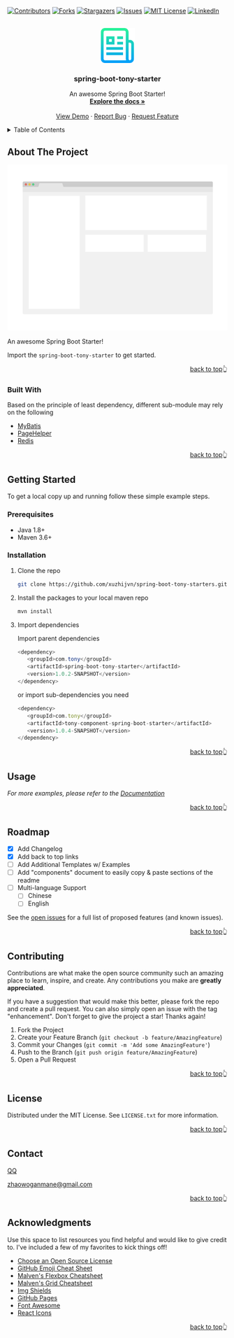<div id="top"></div>
<!--
*** Thanks for checking out the Best-README-Template. If you have a suggestion
*** that would make this better, please fork the repo and create a pull request
*** or simply open an issue with the tag "enhancement".
*** Don't forget to give the project a star!
*** Thanks again! Now go create something AMAZING! :D
-->



<!-- PROJECT SHIELDS -->
<!--
*** I'm using markdown "reference style" links for readability.
*** Reference links are enclosed in brackets [ ] instead of parentheses ( ).
*** See the bottom of this document for the declaration of the reference variables
*** for contributors-url, forks-url, etc. This is an optional, concise syntax you may use.
*** https://www.markdownguide.org/basic-syntax/#reference-style-links
-->
[![Contributors][contributors-shield]][contributors-url]
[![Forks][forks-shield]][forks-url]
[![Stargazers][stars-shield]][stars-url]
[![Issues][issues-shield]][issues-url]
[![MIT License][license-shield]][license-url]
[![LinkedIn][linkedin-shield]][linkedin-url]



<!-- PROJECT LOGO -->
<br />

<div align="center">
  <a href="https://github.com/xuzhijvn/spring-boot-tony-starters">
    <img src="images/logo.png" alt="Logo" width="80" height="80">
  </a>
  <h3 align="center">spring-boot-tony-starter</h3>
  <p align="center">
    An awesome Spring Boot Starter!
    <br />
    <a href="https://github.com/xuzhijvn/spring-boot-tony-starters/wiki"><strong>Explore the docs »</strong></a>
    <br />
    <br />
    <a href="https://github.com/xuzhijvn/spring-boot-tony-starters/tree/master/spring-boot-tony-starters-example">View Demo</a>
    ·
    <a href="https://github.com/xuzhijvn/spring-boot-tony-starters/issues">Report Bug</a>
    ·
    <a href="https://github.com/xuzhijvn/spring-boot-tony-starters/issues">Request Feature</a>
  </p>

</div>



<!-- TABLE OF CONTENTS -->
<details>
  <summary>Table of Contents</summary>
  <ol>
    <li>
      <a href="#about-the-project">About The Project</a>
      <ul>
        <li><a href="#built-with">Built With</a></li>
      </ul>
    </li>
    <li>
      <a href="#getting-started">Getting Started</a>
      <ul>
        <li><a href="#prerequisites">Prerequisites</a></li>
        <li><a href="#installation">Installation</a></li>
      </ul>
    </li>
    <li><a href="#usage">Usage</a></li>
    <li><a href="#roadmap">Roadmap</a></li>
    <li><a href="#contributing">Contributing</a></li>
    <li><a href="#license">License</a></li>
    <li><a href="#contact">Contact</a></li>
    <li><a href="#acknowledgments">Acknowledgments</a></li>
  </ol>
</details>



<!-- ABOUT THE PROJECT -->
## About The Project

[![Product Name Screen Shot][product-screenshot]](https://example.com)

An awesome Spring Boot Starter!

Import the `spring-boot-tony-starter` to get started.

<p align="right"><a href="#top">back to top</a>👆</p>



### Built With

Based on the principle of least dependency, different sub-module may rely on the following

* [MyBatis](https://blog.mybatis.org/)
* [PageHelper](https://pagehelper.github.io/)
* [Redis](https://redis.io/)

<p align="right"><a href="#top">back to top</a>👆</p>



<!-- GETTING STARTED -->
## Getting Started

To get a local copy up and running follow these simple example steps.

### Prerequisites

* Java 1.8+
* Maven 3.6+

### Installation

1. Clone the repo
   ```sh
   git clone https://github.com/xuzhijvn/spring-boot-tony-starters.git
   ```

2. Install the packages to your local maven repo
   ```sh
   mvn install
   ```

3. Import dependencies

   Import parent dependencies

   ```java
   <dependency>
      <groupId>com.tony</groupId>
      <artifactId>spring-boot-tony-starter</artifactId>
      <version>1.0.2-SNAPSHOT</version>
   </dependency>
   ```

   or import sub-dependencies you need

   ```js
   <dependency>
      <groupId>com.tony</groupId>
      <artifactId>tony-component-spring-boot-starter</artifactId>
      <version>1.0.4-SNAPSHOT</version>
   </dependency>
   ```

<p align="right"><a href="#top">back to top</a>👆</p>



<!-- USAGE EXAMPLES -->
## Usage



_For more examples, please refer to the [Documentation](https://github.com/xuzhijvn/spring-boot-tony-starters/wiki)_

<p align="right"><a href="#top">back to top</a>👆</p>



<!-- ROADMAP -->
## Roadmap

- [x] Add Changelog
- [x] Add back to top links
- [ ] Add Additional Templates w/ Examples
- [ ] Add "components" document to easily copy & paste sections of the readme
- [ ] Multi-language Support
    - [ ] Chinese
    - [ ] English

See the [open issues](https://github.com/xuzhijvn/spring-boot-tony-starters/issues) for a full list of proposed features (and known issues).

<p align="right"><a href="#top">back to top</a>👆</p>



<!-- CONTRIBUTING -->
## Contributing

Contributions are what make the open source community such an amazing place to learn, inspire, and create. Any contributions you make are **greatly appreciated**.

If you have a suggestion that would make this better, please fork the repo and create a pull request. You can also simply open an issue with the tag "enhancement".
Don't forget to give the project a star! Thanks again!

1. Fork the Project
2. Create your Feature Branch (`git checkout -b feature/AmazingFeature`)
3. Commit your Changes (`git commit -m 'Add some AmazingFeature'`)
4. Push to the Branch (`git push origin feature/AmazingFeature`)
5. Open a Pull Request

<p align="right"><a href="#top">back to top</a>👆</p>



<!-- LICENSE -->
## License

Distributed under the MIT License. See `LICENSE.txt` for more information.

<p align="right"><a href="#top">back to top</a>👆</p>



<!-- CONTACT -->

## Contact

 [QQ](http://wpa.qq.com/msgrd?v=3&uin=783175223&site=qq&menu=yes) 

 zhaowoganmane@gmail.com

<p align="right"><a href="#top">back to top</a>👆</p>



<!-- ACKNOWLEDGMENTS -->

## Acknowledgments

Use this space to list resources you find helpful and would like to give credit to. I've included a few of my favorites to kick things off!

* [Choose an Open Source License](https://choosealicense.com)
* [GitHub Emoji Cheat Sheet](https://www.webpagefx.com/tools/emoji-cheat-sheet)
* [Malven's Flexbox Cheatsheet](https://flexbox.malven.co/)
* [Malven's Grid Cheatsheet](https://grid.malven.co/)
* [Img Shields](https://shields.io)
* [GitHub Pages](https://pages.github.com)
* [Font Awesome](https://fontawesome.com)
* [React Icons](https://react-icons.github.io/react-icons/search)

<p align="right"><a href="#top">back to top</a>👆</p>



<!-- MARKDOWN LINKS & IMAGES -->
<!-- https://www.markdownguide.org/basic-syntax/#reference-style-links -->
[contributors-shield]: https://img.shields.io/github/contributors/xuzhijvn/spring-boot-tony-starters.svg?style=for-the-badge
[contributors-url]: https://github.com/xuzhijvn/spring-boot-tony-starters/graphs/contributors
[forks-shield]: https://img.shields.io/github/forks/xuzhijvn/spring-boot-tony-starters.svg?style=for-the-badge
[forks-url]: https://github.com/xuzhijvn/spring-boot-tony-starters/network/members
[stars-shield]: https://img.shields.io/github/stars/xuzhijvn/spring-boot-tony-starters.svg?style=for-the-badge
[stars-url]: https://github.com/xuzhijvn/spring-boot-tony-starters/stargazers
[issues-shield]: https://img.shields.io/github/issues/xuzhijvn/spring-boot-tony-starters.svg?style=for-the-badge
[issues-url]: https://github.com/xuzhijvn/spring-boot-tony-starters/issues
[license-shield]: https://img.shields.io/github/license/xuzhijvn/spring-boot-tony-starters.svg?style=for-the-badge
[license-url]: https://github.com/xuzhijvn/spring-boot-tony-starters/blob/master/LICENSE.txt
[linkedin-shield]: https://img.shields.io/badge/-LinkedIn-black.svg?style=for-the-badge&logo=linkedin&colorB=555
[linkedin-url]: https://linkedin.com/in/othneildrew
[product-screenshot]: images/screenshot.png
